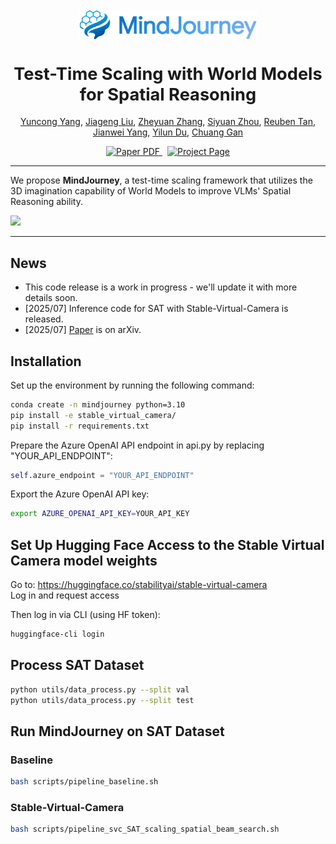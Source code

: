 <br/>
  <div align="center">
    <img src="assets/MindJourney_logo_transparent.png" alt="MindJourney Logo" height="48" style="vertical-align:middle">
  </div>
  <h1 align="center" style="font-size: 1.7rem">Test-Time Scaling with World Models for Spatial Reasoning</h1>
  <p align="center">
    <a href="https://yyuncong.github.io/">Yuncong Yang</a>,
    <a href="https://jiagengliu02.github.io/">Jiageng Liu</a>,
    <a href="https://cozheyuanzhangde.github.io/">Zheyuan Zhang</a>,
    <a href="https://rainbow979.github.io/">Siyuan Zhou</a>,
    <a href="https://cs-people.bu.edu/rxtan/">Reuben Tan</a>,
    <a href="https://jwyang.github.io/">Jianwei Yang</a>,
    <a href="https://yilundu.github.io/">Yilun Du</a>,
    <a href="https://people.csail.mit.edu/ganchuang">Chuang Gan</a>
  </p>
  <p align="center">
    <a href="https://arxiv.org/abs/2507.12508">
      <img src='https://img.shields.io/badge/Paper-PDF-red?style=flat&logo=arXiv&logoColor=red' alt='Paper PDF'>
    </a>
    <a href='https://umass-embodied-agi.github.io/MindJourney/' style='padding-left: 0.5rem;'>
      <img src='https://img.shields.io/badge/Project-Page-blue?style=flat&logo=Google%20chrome&logoColor=blue' alt='Project Page'>
    </a>
  </p>
</p>

---

We propose **MindJourney**, a test-time scaling framework that utilizes the 3D imagination capability of World Models to improve VLMs' Spatial Reasoning ability.

![](assets/teaser.png)

---

## News

- This code release is a work in progress - we'll update it with more details soon.
- [2025/07] Inference code for SAT with Stable-Virtual-Camera is released.
- [2025/07] [Paper](https://www.arxiv.org/abs/todo) is on arXiv.


## Installation

Set up the environment by running the following command:

```bash
conda create -n mindjourney python=3.10
pip install -e stable_virtual_camera/
pip install -r requirements.txt
```

Prepare the Azure OpenAI API endpoint in api.py by replacing "YOUR_API_ENDPOINT":

```python
self.azure_endpoint = "YOUR_API_ENDPOINT"
```

Export the Azure OpenAI API key:

```bash
export AZURE_OPENAI_API_KEY=YOUR_API_KEY
```

## Set Up Hugging Face Access to the Stable Virtual Camera model weights

Go to: https://huggingface.co/stabilityai/stable-virtual-camera  
Log in and request access

Then log in via CLI (using HF token):

```bash
huggingface-cli login
```

## Process SAT Dataset

```bash
python utils/data_process.py --split val
python utils/data_process.py --split test
```

## Run MindJourney on SAT Dataset

### Baseline
```bash
bash scripts/pipeline_baseline.sh
```

### Stable-Virtual-Camera
```bash
bash scripts/pipeline_svc_SAT_scaling_spatial_beam_search.sh
```
